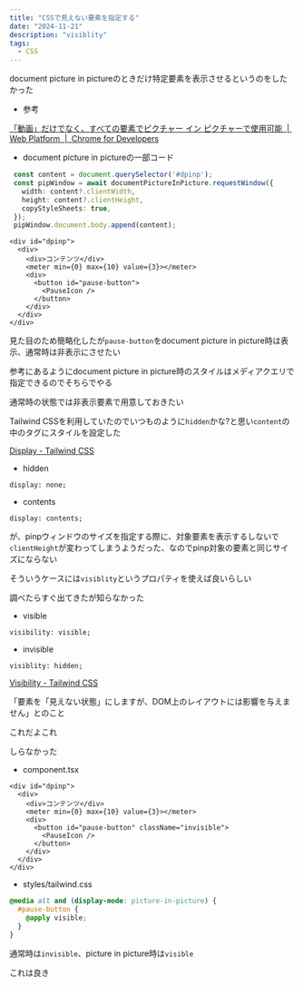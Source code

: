 ```yaml
---
title: "CSSで見えない要素を指定する"
date: "2024-11-21"
description: "visiblity"
tags:
  - CSS
---
```


document picture in pictureのときだけ特定要素を表示させるというのをしたかった

- 参考

[「動画」だけでなく、すべての要素でピクチャー イン ピクチャーで使用可能  |  Web Platform  |  Chrome for Developers](https://developer.chrome.com/docs/web-platform/document-picture-in-picture?hl=ja)

- document picture in pictureの一部コード

```typescript
 const content = document.querySelector('#dpinp');
 const pipWindow = await documentPictureInPicture.requestWindow({
   width: content?.clientWidth,
   height: content?.clientHeight,
   copyStyleSheets: true,
 });
 pipWindow.document.body.append(content);
```

```tsx
<div id="dpinp">
  <div>
    <div>コンテンツ</div>
    <meter min={0} max={10} value={3}></meter>
    <div>
      <button id="pause-button">
        <PauseIcon />
      </button>
    </div>
  </div>
</div>
```

見た目のため簡略化したが`pause-button`をdocument picture in picture時は表示、通常時は非表示にさせたい

参考にあるようにdocument picture in picture時のスタイルはメディアクエリで指定できるのでそちらでやる

通常時の状態では非表示要素で用意しておきたい

Tailwind CSSを利用していたのでいつものように`hidden`かな?と思い`content`の中のタグにスタイルを設定した

[Display - Tailwind CSS](https://tailwindcss.com/docs/display)

- hidden

```
display: none;
```

- contents

```
display: contents;
```

が、pinpウィンドウのサイズを指定する際に、対象要素を表示するしないで`clientHeight`が変わってしまうようだった、なのでpinp対象の要素と同じサイズにならない

そういうケースには`visiblity`というプロパティを使えば良いらしい

調べたらすぐ出てきたが知らなかった

- visible
```
visibility: visible;
```

- invisible
```
visiblity: hidden;
```

[Visibility - Tailwind CSS](https://tailwindcss.com/docs/visibility)

「要素を「見えない状態」にしますが、DOM上のレイアウトには影響を与えません」とのこと

これだよこれ

しらなかった

- component.tsx

```tsx
<div id="dpinp">
  <div>
    <div>コンテンツ</div>
    <meter min={0} max={10} value={3}></meter>
    <div>
      <button id="pause-button" className="invisible">
        <PauseIcon />
      </button>
    </div>
  </div>
</div>
```

- styles/tailwind.css

```css
@media all and (display-mode: picture-in-picture) {
  #pause-button {
    @apply visible;
  }
}
```

通常時は`invisible`、picture in picture時は`visible`

これは良き
